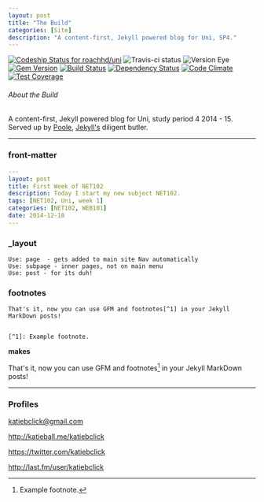 ```yaml
---
layout: post
title: "The Build"
categories: [Site]
description: "A content-first, Jekyll powered blog for Uni, SP4."
---
```

[ ![Codeship Status for roachhd/uni](https://codeship.com/projects/280c2340-52b1-0132-f0d2-6600710ca99c/status?branch=gh-pages)](https://codeship.com/projects/48702)
![Travis-ci status](http://travis-ci.org/roachhd/uni.svg?gh-pages=42917270)
![Version Eye](http://badge.fury.io/gh/roachhd%2Funi.svg)
[![Gem Version](https://badge.fury.io/rb/github-pages.svg)](http://badge.fury.io/rb/github-pages) [![Build Status](https://travis-ci.org/github/pages-gem.svg?branch=master)](https://travis-ci.org/github/pages-gem) [![Dependency Status](https://www.versioneye.com/user/projects/548bec16dd709d2cfc000096/badge.svg?style=flat)](https://www.versioneye.com/user/projects/548bec16dd709d2cfc000096) [![Code Climate](https://codeclimate.com/github/roachhd/uni/badges/gpa.svg)](https://codeclimate.com/github/roachhd/uni) [![Test Coverage](https://codeclimate.com/github/roachhd/uni/badges/coverage.svg)](https://codeclimate.com/github/roachhd/uni)

###### About the Build
A content-first, Jekyll powered blog for Uni, study period 4 2014 - 15.
Served up by [Poole](http://getpoole.com/), [Jekyll's](http://jekyllrb.com/) diligent butler.



---

### front-matter

```yaml
---
layout: post
title: First Week of NET102
description: Today I start my new subject NET102.
tags: [NET102, Uni, week 1]
categories: [NET102, WEB101]
date: 2014-12-10
---
```
### _layout

```
Use: page  - gets added to main site Nav automatically
Use: subpage - inner pages, not on main menu
Use: post - for its duh!
```

### footnotes
```
That's it, now you can use GFM and footnotes[^1] in your Jekyll MarkDown posts!


[^1]: Example footnote.
```

**makes**

That's it, now you can use GFM and footnotes[^1] in your Jekyll MarkDown posts!


[^1]: Example footnote.


---

### Profiles

katiebclick@gmail.com

http://katieball.me/katiebclick

https://twitter.com/katiebclick

http://last.fm/user/katiebclick



